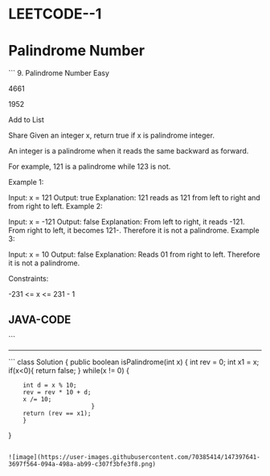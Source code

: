 # LEETCODE--1

<h1> Palindrome Number</h1>
```
9. Palindrome Number
Easy

4661

1952

Add to List

Share
Given an integer x, return true if x is palindrome integer.

An integer is a palindrome when it reads the same backward as forward.

For example, 121 is a palindrome while 123 is not.
 

Example 1:

Input: x = 121
Output: true
Explanation: 121 reads as 121 from left to right and from right to left.
Example 2:

Input: x = -121
Output: false
Explanation: From left to right, it reads -121. From right to left, it becomes 121-. Therefore it is not a palindrome.
Example 3:

Input: x = 10
Output: false
Explanation: Reads 01 from right to left. Therefore it is not a palindrome.
 

Constraints:

-231 <= x <= 231 - 1
<comment>

<h2>JAVA-CODE</h2>
```
<hr>
```
 class Solution {
    public boolean isPalindrome(int x) {
       int rev = 0;
        int x1 = x;
        if(x<0){
            return false;
        }
        while(x != 0)
        {
        
        int d = x % 10;
        rev = rev * 10 + d;
        x /= 10;
                           }
        return (rev == x1);
        }
}
                 
 ```             

![image](https://user-images.githubusercontent.com/70385414/147397641-3697f564-094a-498a-ab99-c307f3bfe3f8.png)
